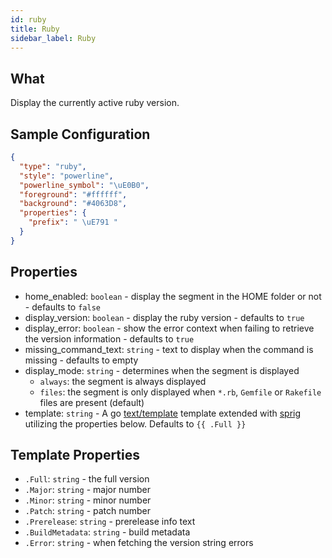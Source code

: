 ```yaml
---
id: ruby
title: Ruby
sidebar_label: Ruby
---
```


## What

Display the currently active ruby version.

## Sample Configuration

```json
{
  "type": "ruby",
  "style": "powerline",
  "powerline_symbol": "\uE0B0",
  "foreground": "#ffffff",
  "background": "#4063D8",
  "properties": {
    "prefix": " \uE791 "
  }
}
```

## Properties

- home_enabled: `boolean` - display the segment in the HOME folder or not - defaults to `false`
- display_version: `boolean` - display the ruby version - defaults to `true`
- display_error: `boolean` - show the error context when failing to retrieve the version information - defaults to `true`
- missing_command_text: `string` - text to display when the command is missing - defaults to empty
- display_mode: `string` - determines when the segment is displayed
  - `always`: the segment is always displayed
  - `files`: the segment is only displayed when `*.rb`, `Gemfile` or `Rakefile` files are present (default)
- template: `string` - A go [text/template][go-text-template] template extended with [sprig][sprig] utilizing the
properties below. Defaults to `{{ .Full }}`

## Template Properties

- `.Full`: `string` - the full version
- `.Major`: `string` - major number
- `.Minor`: `string` - minor number
- `.Patch`: `string` - patch number
- `.Prerelease`: `string` - prerelease info text
- `.BuildMetadata`: `string` - build metadata
- `.Error`: `string` - when fetching the version string errors

[go-text-template]: https://golang.org/pkg/text/template/
[sprig]: https://masterminds.github.io/sprig/
